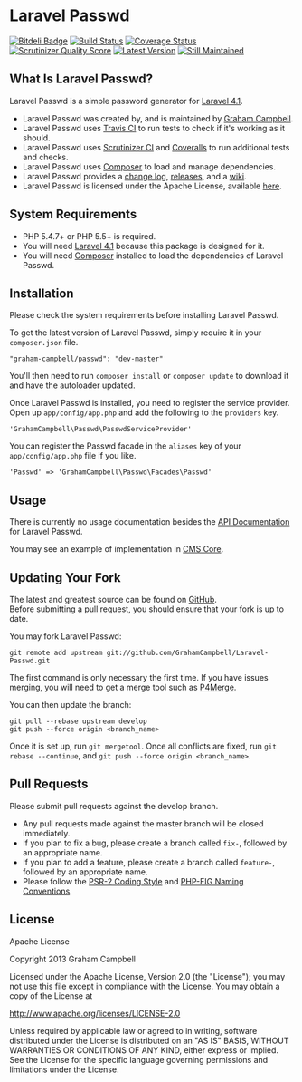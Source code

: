Laravel Passwd
==============


[![Bitdeli Badge](https://d2weczhvl823v0.cloudfront.net/GrahamCampbell/Laravel-Passwd/trend.png)](https://bitdeli.com/free "Bitdeli Badge")
[![Build Status](https://travis-ci.org/GrahamCampbell/Laravel-Passwd.png?branch=develop)](https://travis-ci.org/GrahamCampbell/Laravel-Passwd)
[![Coverage Status](https://coveralls.io/repos/GrahamCampbell/Laravel-Passwd/badge.png?branch=develop)](https://coveralls.io/r/GrahamCampbell/Laravel-Passwd)
[![Scrutinizer Quality Score](https://scrutinizer-ci.com/g/GrahamCampbell/Laravel-Passwd/badges/quality-score.png?s=e388e17e6a7baae31b5cd7ced1d71c9eb2f6e926)](https://scrutinizer-ci.com/g/GrahamCampbell/Laravel-Passwd)
[![Latest Version](https://poser.pugx.org/graham-campbell/passwd/v/stable.png)](https://packagist.org/packages/graham-campbell/passwd)
[![Still Maintained](http://stillmaintained.com/GrahamCampbell/Laravel-Passwd.png)](http://stillmaintained.com/GrahamCampbell/Laravel-Passwd)


## What Is Laravel Passwd?

Laravel Passwd is a simple password generator for [Laravel 4.1](http://laravel.com).  

* Laravel Passwd was created by, and is maintained by [Graham Campbell](https://github.com/GrahamCampbell).  
* Laravel Passwd uses [Travis CI](https://travis-ci.org/GrahamCampbell/Laravel-Passwd) to run tests to check if it's working as it should.  
* Laravel Passwd uses [Scrutinizer CI](https://scrutinizer-ci.com/g/GrahamCampbell/Laravel-Passwd) and [Coveralls](https://coveralls.io/r/GrahamCampbell/Laravel-Passwd) to run additional tests and checks.  
* Laravel Passwd uses [Composer](https://getcomposer.org) to load and manage dependencies.  
* Laravel Passwd provides a [change log](https://github.com/GrahamCampbell/Laravel-Passwd/blob/develop/CHANGELOG.md), [releases](https://github.com/GrahamCampbell/Laravel-Passwd/releases), and a [wiki](https://github.com/GrahamCampbell/Laravel-Passwd/wiki).  
* Laravel Passwd is licensed under the Apache License, available [here](https://github.com/GrahamCampbell/Laravel-Passwd/blob/develop/LICENSE.md).  


## System Requirements

* PHP 5.4.7+ or PHP 5.5+ is required.  
* You will need [Laravel 4.1](http://laravel.com) because this package is designed for it.  
* You will need [Composer](https://getcomposer.org) installed to load the dependencies of Laravel Passwd.  


## Installation

Please check the system requirements before installing Laravel Passwd.  

To get the latest version of Laravel Passwd, simply require it in your `composer.json` file.  

`"graham-campbell/passwd": "dev-master"`  

You'll then need to run `composer install` or `composer update` to download it and have the autoloader updated.  

Once Laravel Passwd is installed, you need to register the service provider. Open up `app/config/app.php` and add the following to the `providers` key.  

`'GrahamCampbell\Passwd\PasswdServiceProvider'`  

You can register the Passwd facade in the `aliases` key of your `app/config/app.php` file if you like.  

`'Passwd' => 'GrahamCampbell\Passwd\Facades\Passwd'`  


## Usage

There is currently no usage documentation besides the [API Documentation](http://grahamcampbell.github.io/Laravel-Passwd
) for Laravel Passwd.  

You may see an example of implementation in [CMS Core](https://github.com/GrahamCampbell/CMS-Core).  


## Updating Your Fork

The latest and greatest source can be found on [GitHub](https://github.com/GrahamCampbell/Laravel-Passwd).  
Before submitting a pull request, you should ensure that your fork is up to date.  

You may fork Laravel Passwd:  

    git remote add upstream git://github.com/GrahamCampbell/Laravel-Passwd.git

The first command is only necessary the first time. If you have issues merging, you will need to get a merge tool such as [P4Merge](http://perforce.com/product/components/perforce_visual_merge_and_diff_tools).  

You can then update the branch:  

    git pull --rebase upstream develop
    git push --force origin <branch_name>

Once it is set up, run `git mergetool`. Once all conflicts are fixed, run `git rebase --continue`, and `git push --force origin <branch_name>`.  


## Pull Requests

Please submit pull requests against the develop branch.  

* Any pull requests made against the master branch will be closed immediately.  
* If you plan to fix a bug, please create a branch called `fix-`, followed by an appropriate name.  
* If you plan to add a feature, please create a branch called `feature-`, followed by an appropriate name.  
* Please follow the [PSR-2 Coding Style](https://github.com/php-fig/fig-standards/blob/master/accepted/PSR-2-coding-style-guide.md) and [PHP-FIG Naming Conventions](https://github.com/php-fig/fig-standards/blob/master/bylaws/002-psr-naming-conventions.md).  


## License

Apache License  

Copyright 2013 Graham Campbell  

Licensed under the Apache License, Version 2.0 (the "License");
you may not use this file except in compliance with the License.
You may obtain a copy of the License at  

 http://www.apache.org/licenses/LICENSE-2.0  

Unless required by applicable law or agreed to in writing, software
distributed under the License is distributed on an "AS IS" BASIS,
WITHOUT WARRANTIES OR CONDITIONS OF ANY KIND, either express or implied.
See the License for the specific language governing permissions and
limitations under the License.  
